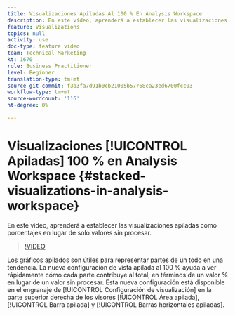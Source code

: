 ```yaml
---
title: Visualizaciones Apiladas Al 100 % En Analysis Workspace
description: En este vídeo, aprenderá a establecer las visualizaciones apiladas como porcentajes en lugar de solo valores sin procesar.
feature: Visualizations
topics: null
activity: use
doc-type: feature video
team: Technical Marketing
kt: 1670
role: Business Practitioner
level: Beginner
translation-type: tm+mt
source-git-commit: f3b3fa7d91b0cb21005b57768ca23ed6700fcc03
workflow-type: tm+mt
source-wordcount: '116'
ht-degree: 0%

---
```



# Visualizaciones [!UICONTROL Apiladas] 100 % en Analysis Workspace {#stacked-visualizations-in-analysis-workspace}

En este vídeo, aprenderá a establecer las visualizaciones apiladas como porcentajes en lugar de solo valores sin procesar.

>[!VIDEO](https://video.tv.adobe.com/v/23131/?quality=12)

Los gráficos apilados son útiles para representar partes de un todo en una tendencia. La nueva configuración de vista apilada al 100 % ayuda a ver rápidamente cómo cada parte contribuye al total, en términos de un valor % en lugar de un valor sin procesar. Esta nueva configuración está disponible en el engranaje de [!UICONTROL Configuración de visualización] en la parte superior derecha de los visores [!UICONTROL Área apilada], [!UICONTROL Barra apilada] y [!UICONTROL Barras horizontales apiladas].
